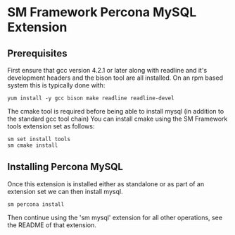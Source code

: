 # SM Framework Percona MySQL Extension

## Prerequisites

First ensure that gcc version 4.2.1 or later along with readline and it's
development headers and the bison tool are all installed.
On an rpm based system this is typically done with:

    yum install -y gcc bison make readline readline-devel

The cmake tool is required before being able to install mysql (in
addition to the standard gcc tool chain) You can install cmake using the
SM Framework tools extension set as follows:

    sm set install tools
    sm cmake install

## Installing Percona MySQL

Once this extension is installed either as standalone or as part of an
extension set we can then install mysql.

    sm percona install

Then continue using the 'sm mysql' extension for all other operations, see the
README of that extension.

